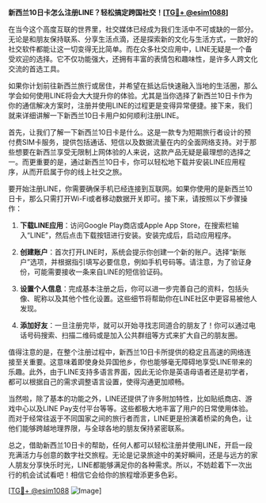 **新西兰10日卡怎么注册LINE？轻松搞定跨国社交！[[TG💪+ @esim1088](https://t.me/s/esim1088)]**

在当今这个高度互联的世界里，社交媒体已经成为我们生活中不可或缺的一部分。无论是和朋友保持联系、分享生活点滴，还是探索新的文化与生活方式，一款好的社交软件都能让这一切变得无比简单。而在众多社交应用中，LINE无疑是一个备受欢迎的选择。它不仅功能强大，还拥有丰富的表情包和趣味性，是许多人跨文化交流的首选工具。

如果你计划前往新西兰旅行或居住，并希望在抵达后快速融入当地的生活圈，那么学会如何使用LINE将会大大提升你的体验。尤其是当你选择了新西兰10日卡作为你的通信解决方案时，注册并使用LINE的过程更是变得异常便捷。接下来，我们就来详细讲解一下新西兰10日卡用户如何顺利注册LINE。

首先，让我们了解一下新西兰10日卡是什么。这是一款专为短期旅行者设计的预付费SIM卡服务，提供包括通话、短信以及数据流量在内的全面网络支持。对于那些想要在新西兰享受无限制上网体验的人来说，这款产品无疑是最理想的选择之一。而更重要的是，通过新西兰10日卡，你可以轻松地下载并安装LINE应用程序，从而开启属于你的线上社交之旅。

要开始注册LINE，你需要确保手机已经连接到互联网。如果你使用的是新西兰10日卡，那么只需打开Wi-Fi或者移动数据开关即可。接下来，请按照以下步骤操作：

1. **下载LINE应用**：访问Google Play商店或Apple App Store，在搜索栏输入“LINE”，然后点击下载按钮进行安装。安装完成后，启动应用程序。
   
2. **创建账户**：首次打开LINE时，系统会提示你创建一个新的账户。选择“新账户”选项，并根据指引填写必要信息，例如手机号码等。请注意，为了验证身份，可能需要接收一条来自LINE的短信验证码。

3. **设置个人信息**：完成基本注册之后，你可以进一步完善自己的资料，包括头像、昵称以及其他个性化设置。这些细节将帮助你在LINE社区中更容易被他人发现。

4. **添加好友**：一旦注册完毕，就可以开始寻找志同道合的朋友了！你可以通过电话号码搜索、扫描二维码或是加入公共群组等方式来扩大自己的朋友圈。

值得注意的是，在整个注册过程中，新西兰10日卡所提供的稳定且高速的网络连接至关重要。这意味着即使身处异国他乡，你也能够毫无障碍地享受LINE带来的乐趣。此外，由于LINE支持多语言界面，因此无论你是英语母语者还是初学者，都可以根据自己的需求调整语言设置，使得沟通更加顺畅。

当然啦，除了基本的功能之外，LINE还提供了许多附加特性，比如贴纸商店、游戏中心以及LINE Pay支付平台等等。这些都极大地丰富了用户的日常使用体验。而对于经常往返于不同国家之间的旅行者而言，LINE更是扮演着桥梁的角色，让他们能够跨越地理界限，与全球各地的朋友保持紧密联系。

总之，借助新西兰10日卡的帮助，任何人都可以轻松注册并使用LINE，开启一段充满活力与创意的数字社交旅程。无论是记录旅途中的美好瞬间，还是与远方的家人朋友分享快乐时光，LINE都能够满足你的各种需求。所以，不妨趁着下一次出行的机会试试看吧！相信它会给你的旅程增添更多色彩。

[[TG💪+ @esim1088](https://t.me/s/esim1088) ![Image](https://i.postimg.cc/4NQfJmqS/Snipaste-2025-05-13-00-14-12.png)]